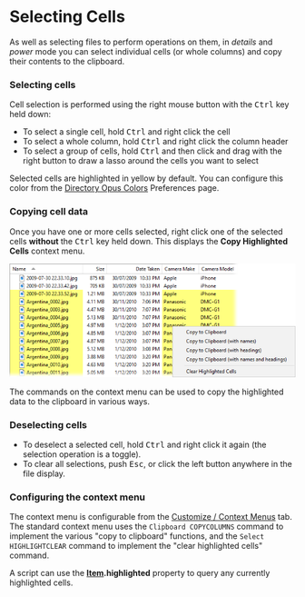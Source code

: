 # Selecting Cells

As well as selecting files to perform operations on them, in *details* and *power* mode you can select individual cells (or whole columns) and copy their contents to the clipboard.

### Selecting cells

Cell selection is performed using the right mouse button with the <kbd>Ctrl</kbd> key held down:

- To select a single cell, hold <kbd>Ctrl</kbd> and right click the cell
- To select a whole column, hold <kbd>Ctrl</kbd> and right click the column header
- To select a group of cells, hold <kbd>Ctrl</kbd> and then click and drag with the right button to draw a lasso around the cells you want to select

Selected cells are highlighted in yellow by default. You can configure this color from the [Directory Opus Colors](/Manual/preferences/preferences_categories/colors_and_fonts/directory_opus_colors.md) Preferences page.

### Copying cell data

Once you have one or more cells selected, right click one of the selected cells **without** the <kbd>Ctrl</kbd> key held down. This displays the **Copy Highlighted Cells** context menu.

![](/Manual/images/media/13/cell_highlights.png)

The commands on the context menu can be used to copy the highlighted data to the clipboard in various ways.

### Deselecting cells

- To deselect a selected cell, hold <kbd>Ctrl</kbd> and right click it again (the selection operation is a toggle).
- To clear all selections, push <kbd>Esc</kbd>, or click the left button anywhere in the file display.

### Configuring the context menu

The context menu is configurable from the [Customize / Context Menus](/Manual/customize/the_customize_dialog/context_menus.md) tab. The standard context menu uses the `Clipboard COPYCOLUMNS` command to implement the various "copy to clipboard" functions, and the `Select HIGHLIGHTCLEAR` command to implement the "clear highlighted cells" command.

A script can use the **[Item](/Manual/reference/scripting_reference/scripting_objects/item.md).highlighted** property to query any currently highlighted cells.
